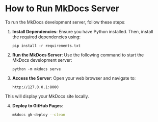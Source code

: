 # How to Run MkDocs Server

To run the MkDocs development server, follow these steps:

1. **Install Dependencies**:
   Ensure you have Python installed. Then, install the required dependencies using:
   ```
   pip install -r requirements.txt
   ```

2. **Run the MkDocs Server**:
   Use the following command to start the MkDocs development server:
   ```
   python -m mkdocs serve
   ```

3. **Access the Server**:
   Open your web browser and navigate to:
   ```
   http://127.0.0.1:8000
   ```

This will display your MkDocs site locally.

4. **Deploy to GitHub Pages**:
    ```bash
    mkdocs gh-deploy --clean
    ```